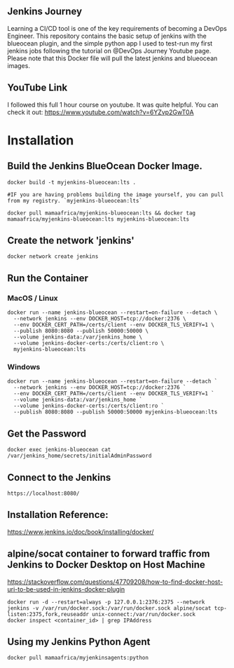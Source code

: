 ## Jenkins Journey

Learning a CI/CD tool is one of the key requirements of becoming a DevOps Engineer.
This repository contains the basic setup of jenkins with the blueocean plugin, and the simple python app I used to test-run my first jenkins jobs following the tutorial on @DevOps Journey Youtube page.
Please note that this Docker file will pull the latest jenkins and blueocean images.

## YouTube Link

I followed this full 1 hour course on youtube. It was quite helpful. You can check it out:
https://www.youtube.com/watch?v=6YZvp2GwT0A

# Installation

## Build the Jenkins BlueOcean Docker Image.

```
docker build -t myjenkins-blueocean:lts .

#IF you are having problems building the image yourself, you can pull from my registry. `myjenkins-blueocean:lts`

docker pull mamaafrica/myjenkins-blueocean:lts && docker tag mamaafrica/myjenkins-blueocean:lts myjenkins-blueocean:lts
```

## Create the network 'jenkins'

```
docker network create jenkins
```

## Run the Container

### MacOS / Linux

```
docker run --name jenkins-blueocean --restart=on-failure --detach \
  --network jenkins --env DOCKER_HOST=tcp://docker:2376 \
  --env DOCKER_CERT_PATH=/certs/client --env DOCKER_TLS_VERIFY=1 \
  --publish 8080:8080 --publish 50000:50000 \
  --volume jenkins-data:/var/jenkins_home \
  --volume jenkins-docker-certs:/certs/client:ro \
  myjenkins-blueocean:lts
```

### Windows

```
docker run --name jenkins-blueocean --restart=on-failure --detach `
  --network jenkins --env DOCKER_HOST=tcp://docker:2376 `
  --env DOCKER_CERT_PATH=/certs/client --env DOCKER_TLS_VERIFY=1 `
  --volume jenkins-data:/var/jenkins_home `
  --volume jenkins-docker-certs:/certs/client:ro `
  --publish 8080:8080 --publish 50000:50000 myjenkins-blueocean:lts
```

## Get the Password

```
docker exec jenkins-blueocean cat /var/jenkins_home/secrets/initialAdminPassword
```

## Connect to the Jenkins

```
https://localhost:8080/
```

## Installation Reference:

https://www.jenkins.io/doc/book/installing/docker/

## alpine/socat container to forward traffic from Jenkins to Docker Desktop on Host Machine

https://stackoverflow.com/questions/47709208/how-to-find-docker-host-uri-to-be-used-in-jenkins-docker-plugin

```
docker run -d --restart=always -p 127.0.0.1:2376:2375 --network jenkins -v /var/run/docker.sock:/var/run/docker.sock alpine/socat tcp-listen:2375,fork,reuseaddr unix-connect:/var/run/docker.sock
docker inspect <container_id> | grep IPAddress
```

## Using my Jenkins Python Agent

```
docker pull mamaafrica/myjenkinsagents:python
```
